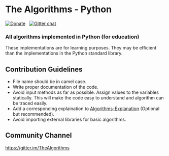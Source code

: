 # The Algorithms - Python <!-- [![Build Status](https://travis-ci.org/TheAlgorithms/Python.svg)](https://travis-ci.org/TheAlgorithms/Python) -->
[![Donate](https://img.shields.io/badge/Donate-PayPal-green.svg)](https://www.paypal.me/TheAlgorithms/100) &nbsp; 
[![Gitter chat](https://badges.gitter.im/gitterHQ/gitter.png)](https://gitter.im/TheAlgorithms)


### All algorithms implemented in Python (for education)

These implementations are for learning purposes. They may be efficient than the implementations in the Python standard library.

## Contribution Guidelines

* File name should be in camel case.
* Write proper documentation of the code.
* Avoid input methods as far as possible. Assign values to the variables statically. This will make the code easy to understand and algorithm can be traced easily.
* Add a corresponding explaination to [Algorithms-Explanation](https://github.com/TheAlgorithms/Algorithms-Explanation) (Optional but recommended).
* Avoid importing external libraries for basic algorithms.

## Community Channel

https://gitter.im/TheAlgorithms
